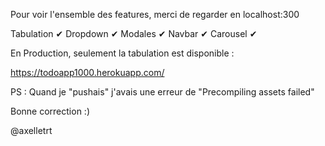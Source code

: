 Pour voir l'ensemble des features, merci de regarder en localhost:300 

Tabulation ✔ 
Dropdown ✔
Modales ✔
Navbar ✔
Carousel ✔

En Production, seulement la tabulation est disponible : 

https://todoapp1000.herokuapp.com/

PS : Quand je "pushais" j'avais une erreur de "Precompiling assets failed"

Bonne correction :) 

@axelletrt
